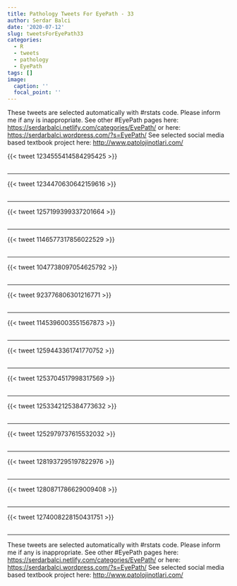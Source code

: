 ```yaml
---
title: Pathology Tweets For EyePath - 33
author: Serdar Balci
date: '2020-07-12'
slug: tweetsForEyePath33
categories:
  - R
  - tweets
  - pathology
  - EyePath
tags: []
image:
  caption: ''
  focal_point: ''
---
```



These tweets are selected automatically with #rstats code. Please inform me if any is inappropriate.
See other #EyePath pages here: https://serdarbalci.netlify.com/categories/EyePath/  or here: https://serdarbalci.wordpress.com/?s=EyePath/ 
See selected social media based textbook project here: http://www.patolojinotlari.com/

{{< tweet 1234555414584295425 >}}
<br>
<br>
<hr>
{{< tweet 1234470630642159616 >}}
<br>
<br>
<hr>
{{< tweet 1257199399337201664 >}}
<br>
<br>
<hr>
{{< tweet 1146577317856022529 >}}
<br>
<br>
<hr>
{{< tweet 1047738097054625792 >}}
<br>
<br>
<hr>
{{< tweet 923776806301216771 >}}
<br>
<br>
<hr>
{{< tweet 1145396003551567873 >}}
<br>
<br>
<hr>
{{< tweet 1259443361741770752 >}}
<br>
<br>
<hr>
{{< tweet 1253704517998317569 >}}
<br>
<br>
<hr>
{{< tweet 1253342125384773632 >}}
<br>
<br>
<hr>
{{< tweet 1252979737615532032 >}}
<br>
<br>
<hr>
{{< tweet 1281937295197822976 >}}
<br>
<br>
<hr>
{{< tweet 1280871786629009408 >}}
<br>
<br>
<hr>
{{< tweet 1274008228150431751 >}}
<br>
<br>
<hr>


These tweets are selected automatically with #rstats code. Please inform me if any is inappropriate.
See other #EyePath pages here: https://serdarbalci.netlify.com/categories/EyePath/  or here: https://serdarbalci.wordpress.com/?s=EyePath/ 
See selected social media based textbook project here: http://www.patolojinotlari.com/
